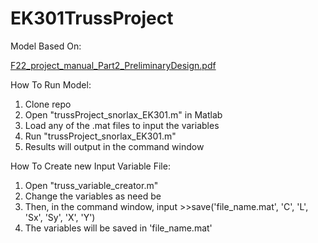 # EK301TrussProject
Model Based On:

[F22_project_manual_Part2_PreliminaryDesign.pdf](https://github.com/eth1030/EK301TrussProject/files/9974904/F22_project_manual_Part2_PreliminaryDesign.pdf)


How To Run Model:
1) Clone repo
2) Open "trussProject_snorlax_EK301.m" in Matlab
3) Load any of the .mat files to input the variables
4) Run "trussProject_snorlax_EK301.m"
5) Results will output in the command window




How To Create new Input Variable File:
1) Open "truss_variable_creator.m"
2) Change the variables as need be
3) Then, in the command window, input >>save('file_name.mat', 'C', 'L', 'Sx', 'Sy', 'X', 'Y')
4) The variables will be saved in 'file_name.mat'
